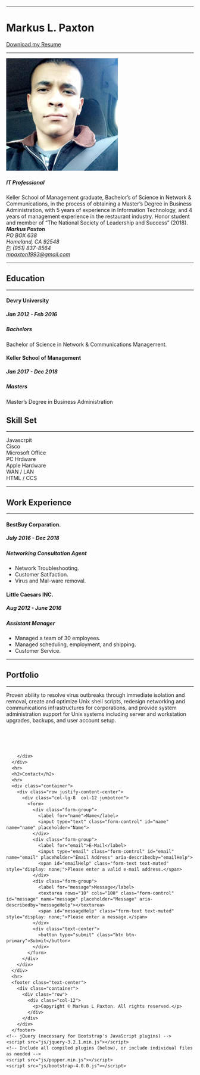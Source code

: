 <html lang="en">
  <head>
    <meta charset="utf-8">
    <meta http-equiv="X-UA-Compatible" content="IE=edge">
    <meta name="viewport" content="width=device-width, initial-scale=1">
    <title>Bootstrap Resume Page Template</title>
    <!-- Bootstrap -->
    <link href="css/bootstrap-4.0.0.css" rel="stylesheet">
  </head>
  <body>
<div class="container">
  <hr>
      <div class="row">
        <div class="col-6">
          <h1>Markus L. Paxton</h1>
        </div>
        <div class="col-6">
          <p class="text-right"><a href="">Download my Resume</a></p>
        </div>
      </div>
      <hr>
      <div class="row">
        <div class="col-md-8 col-sm-12 col-lg-12">
          <div class="media">
            <img src="images/15420998_1195455033825684_1152670594741810338_n.jpg" alt="Generic placeholder image" width="300" height="302" class="mr-3 rounded">
            <div class="media-body">
              <h5 class="mt-0">IT Professional</h5>
              Keller School of Management graduate, Bachelor’s of Science in Network & Communications, in the process of obtaining a Master’s Degree in Business Administration, with 5 years of experience in Information Technology, and 4 years of management experience in the restaurant industry. Honor student and member of “The National Society of Leadership and Success” (2018).		 
            </div>
          </div>
        </div>
        <div class="col-md-4 col-sm-12 col-lg-7">
          <div class="row justify-content-md-around m-1">
            <address>
            <strong>Markus Paxton</strong><br>
PO BOX 638<br>
Homeland, CA 92548<br>
<abbr title="Phone">P:</abbr> (951) 837-8564<br>
<a href="mailto:#">mpaxton1993@gmail.com</a>
            </address>
          </div>
        </div>
      </div>
      <hr>
      <div class="row">
        <div class="col-md-6 col-sm-12">
          <h2>Education</h2>
          <hr>
          <div class="row">
            <div class="col-6">
              <h4>Devry University</h4>
            </div>
            <div class="col-6">
              <h5 class="text-right"><span aria-hidden="true"></span> Jan 2012 - Feb 2016</h5>
            </div>
          </div>
          <h5><span class="badge badge-secondary">Bachelors</span></h5>
          <p>Bachelor of Science in Network & Communications Management.</p>
          <div class="row">
            <div class="col-6">
              <h4>Keller School of Management</h4>
            </div>
            <div class="col-6">
              <h5 class="text-right"><span aria-hidden="true"></span> Jan 2017 - Dec 2018</h5>
            </div>
          </div>
          <h5><span class="badge badge-secondary">Masters</span></h5>
          <p>Master’s Degree in Business Administration</p>
        </div>
        <div class="col-md-6 col-sm-12">
          <h2>Skill Set</h2>
          <hr>
          <div class="progress mt-4">
            <div class="progress-bar bg-success" role="progressbar" aria-valuenow="85" aria-valuemin="0" aria-valuemax="80" style="width: 100%"> Javascrpit</div>
          </div>
          <div class="progress mt-4">
            <div class="progress-bar bg-success" role="progressbar" aria-valuenow="100" aria-valuemin="0" aria-valuemax="100" style="width: 80%"> Cisco</div>
          </div>
          <div class="progress mt-4">
            <div class="progress-bar bg-success" role="progressbar" aria-valuenow="70" aria-valuemin="0" aria-valuemax="100" style="width: 90%"> Microsoft Office</div>
          </div>
          <div class="progress mt-4">
            <div class="progress-bar bg-info" role="progressbar" aria-valuenow="60" aria-valuemin="0" aria-valuemax="100" style="width: 90%"> PC Hrdware</div>
          </div>
          <div class="progress mt-4">
            <div class="progress-bar bg-warning" role="progressbar" aria-valuenow="55" aria-valuemin="0" aria-valuemax="100" style="width: 85%"> Apple Hardware</div>
          </div>
          <div class="progress mt-4">
            <div class="progress-bar bg-danger" role="progressbar" aria-valuenow="50" aria-valuemin="0" aria-valuemax="100" style="width: 85%"> WAN / LAN</div>
          </div>
          <div class="progress mt-4">
            <div class="progress-bar bg-danger" role="progressbar" aria-valuenow="50" aria-valuemin="0" aria-valuemax="100" style="width: 83%"> HTML / CCS</div>
          </div>
        </div>
      </div>
      <hr>
      <h2>Work Experience</h2>
      <hr>
      <div class="row">
        <div class="col-md-6 col-sm-12">
          <div class="row">
            <div class="col-5">
              <h4>BestBuy Corparation.</h4>
            </div>
            <div class="col-6">
              <h5 class="text-right"><span aria-hidden="true"></span> July 2016 - Dec 2018</h5>
            </div>
          </div>
          <h5><span class="badge badge-secondary">Networking Consultation Agent</span></h5>
          <p></p>
          <ul>
            <li>Network Troubleshooting.</li>
            <li>Customer Satifaction.</li>
            <li>Virus and Mal-ware removal.</li>
          </ul>
        </div>
        <div class="col-md-6 col-sm-12">
          <div class="row">
            <div class="col-5">
              <h4>Little Caesars INC.</h4>
            </div>
            <div class="col-6">
              <h5 class="text-right"><span aria-hidden="true"></span> Aug 2012 - June 2016</h5>
            </div>
          </div>
          <h5><span class="badge badge-secondary">Assistant Manager</span></h5>
          <p></p>
          <ul>
            <li>Managed a team of 30 employees.</li>
            <li>Managed scheduling, employment, and shipping.</li>
            <li>Customer Service.</li>
          </ul>
        </div>
      </div>
      <hr>
      <h2>Portfolio</h2>
      <hr>
  <p>Proven ability to resolve virus outbreaks through immediate isolation and removal, create and optimize Unix shell scripts, redesign networking and communications infrastructures for corporations, and provide system administration support for Unix systems including server and workstation upgrades, backups, and user account setup.
</p>
      <div class="container">
<div class="row text-center">
      <div class="col-sm-4 col-12 p-0"><img class="img-thumbnail"  src="https://user-images.githubusercontent.com/39105905/40589964-bd8e7d30-61ab-11e8-95e9-43223f3b8d33.PNG" alt=""></div>
          <div class="col-sm-4 col-12 p-0"><img class="img-thumbnail"  src="https://user-images.githubusercontent.com/39105905/40890112-b8b564e8-6725-11e8-9552-1cc80055a29e.PNG" alt=""></div>
          <div class="col-sm-4 col-12 p-0"><img class="img-thumbnail"  src="https://user-images.githubusercontent.com/39105905/40589961-b9857810-61ab-11e8-961e-8935145a237f.PNG" alt=""></div>
     </div>

        </div>
      </div>
      <hr>
      <h2>Contact</h2>
      <hr>
      <div class="container">
        <div class="row justify-content-center">
          <div class="col-lg-8  col-12 jumbotron">
            <form>
              <div class="form-group">
                <label for="name">Name</label>
                <input type="text" class="form-control" id="name" name="name" placeholder="Name">
              </div>
              <div class="form-group">
                <label for="email">E-Mail</label>
                <input type="email" class="form-control" id="email" name="email" placeholder="Email Address" aria-describedby="emailHelp">
                <span id="emailHelp" class="form-text text-muted" style="display: none;">Please enter a valid e-mail address.</span>
              </div>
              <div class="form-group">
                <label for="message">Message</label>
                <textarea rows="10" cols="100" class="form-control" id="message" name="message" placeholder="Message" aria-describedby="messageHelp"></textarea>
                <span id="messageHelp" class="form-text text-muted" style="display: none;">Please enter a message.</span>
              </div>
              <div class="text-center">
                <button type="submit" class="btn btn-primary">Submit</button>
              </div>
            </form>
          </div>
        </div>
      </div>
      <hr>
      <footer class="text-center">
        <div class="container">
          <div class="row">
            <div class="col-12">
              <p>Copyright © Markus L Paxton. All rights reserved.</p>
            </div>
          </div>
        </div>
      </footer>
    <!-- jQuery (necessary for Bootstrap's JavaScript plugins) -->
    <script src="js/jquery-3.2.1.min.js"></script>
    <!-- Include all compiled plugins (below), or include individual files as needed -->
    <script src="js/popper.min.js"></script>
    <script src="js/bootstrap-4.0.0.js"></script>
  </body>
</html>

